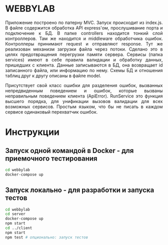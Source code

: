 
# WEBBYLAB
<p align="justify">
  Приложение построено по патерну MVC. Запуск происходит из index.js. В файле содержится обработка API express'ом, прослушивание порта и подключение к БД. В папке controllers находится тонкий слой контроллеров. Там же находится и middleware обработчика ошибок. Контроллеры принимают request и отправляют response. Тут же реализован механизм загрузки файла через потоки. Сделано это в целях предотвращения перегрузки памяти сервера. Сервисы (папка services) имеют в себе правила валидации и обработку данных, пришедших с клиента. Данные записываются в БД, она возвращает id записанного файла, или информацию по нему. Схемы БД и отношения таблиц друг к другу описаны в файле model.
</p><p align="justify">
  Присутствует свой класс ошибки для разделения ошибок, вызванных непредвиденным поведением и ошибок, которые вызваны неправильным поведением клиента (ApiError). RunService это функция высшего порядка, для унификации вызовов валидации для всех возможных сервисов. Простым языком, что бы не писать в каждом сервисе одинаковый перехватчик ошибок.
	</p>

# Инструкции
## Запуск одной командой в Docker - для приемочного тестирования
```bash
cd webbylab
docker-compose up
```
## Запуск локально - для разработки и запуска тестов
```bash
cd webbylab
cd server
docker-compose up
npm start
cd ../client
npm start
npm test # опционально: запуск тестов
```
